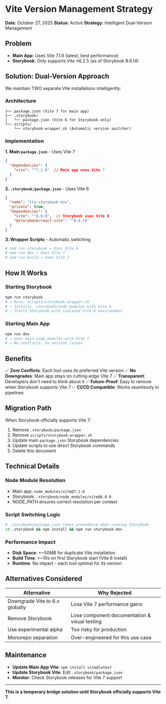 # Vite Version Management Strategy

**Date**: October 27, 2025
**Status**: Active
**Strategy**: Intelligent Dual-Version Management

## Problem

- **Main App**: Uses Vite 7.1.6 (latest, best performance)
- **Storybook**: Only supports Vite ≤6.2.5 (as of Storybook 8.6.14)

## Solution: Dual-Version Approach

We maintain TWO separate Vite installations intelligently:

### Architecture

```
├── package.json (Vite 7 for main app)
├── .storybook/
│   └── package.json (Vite 6 for Storybook only)
└── scripts/
    └── storybook-wrapper.sh (Automatic version switcher)
```

### Implementation

**1. Main `package.json`** - Uses Vite 7
```json
{
  "dependencies": {
    "vite": "^7.1.6"  // Main app uses Vite 7
  }
}
```

**2. `.storybook/package.json`** - Uses Vite 6
```json
{
  "name": "tta-storybook-env",
  "private": true,
  "dependencies": {
    "vite": "^6.0.0",  // Storybook uses Vite 6
    "@storybook/react-vite": "^8.6.14"
  }
}
```

**3. Wrapper Scripts** - Automatic switching
```bash
# npm run storybook → Uses Vite 6
# npm run dev → Uses Vite 7
# npm run build → Uses Vite 7
```

## How It Works

### Starting Storybook
```bash
npm run storybook
# → Runs: scripts/storybook-wrapper.sh
# → Installs .storybook/node_modules with Vite 6
# → Starts Storybook with isolated Vite 6 environment
```

### Starting Main App
```bash
npm run dev
# → Uses main node_modules with Vite 7
# → No conflicts, no version issues
```

## Benefits

✅ **Zero Conflicts**: Each tool uses its preferred Vite version
✅ **No Downgrades**: Main app stays on cutting-edge Vite 7
✅ **Transparent**: Developers don't need to think about it
✅ **Future-Proof**: Easy to remove when Storybook supports Vite 7
✅ **CI/CD Compatible**: Works seamlessly in pipelines

## Migration Path

When Storybook officially supports Vite 7:

1. Remove `.storybook/package.json`
2. Remove `scripts/storybook-wrapper.sh`
3. Update main `package.json` Storybook dependencies
4. Update scripts to use direct Storybook commands
5. Delete this document

## Technical Details

### Node Module Resolution
- Main app: `node_modules/vite@7.1.6`
- Storybook: `.storybook/node_modules/vite@6.0.0`
- NODE_PATH ensures correct resolution per context

### Script Switching Logic
```bash
# .storybook/package.json takes precedence when running Storybook
cd .storybook && npm install && npm run storybook-dev
```

### Performance Impact
- **Disk Space**: +~50MB for duplicate Vite installation
- **Build Time**: +~10s on first Storybook start (Vite 6 install)
- **Runtime**: No impact - each tool optimal for its version

## Alternatives Considered

| Alternative | Why Rejected |
|-------------|--------------|
| Downgrade Vite to 6.x globally | Lose Vite 7 performance gains |
| Remove Storybook | Lose component documentation & visual testing |
| Use experimental alpha | Too risky for production |
| Monorepo separation | Over-engineered for this use case |

## Maintenance

- **Update Main App Vite**: `npm install vite@latest`
- **Update Storybook Vite**: Edit `.storybook/package.json`
- **Monitor**: Check Storybook releases for Vite 7 support

---

**This is a temporary bridge solution until Storybook officially supports Vite 7.**

